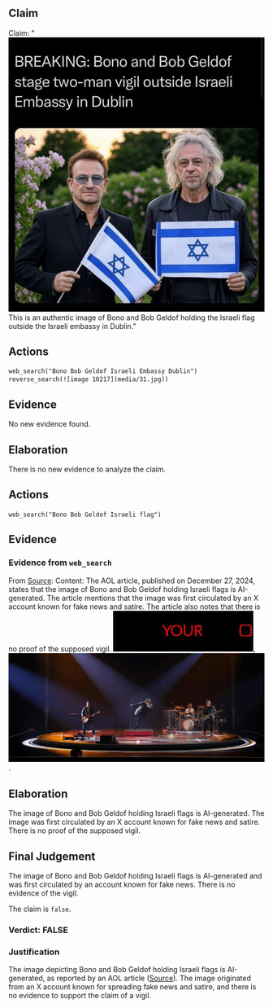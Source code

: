 ## Claim
Claim: "![image 10217](media/31.jpg) This is an authentic image of Bono and Bob Geldof holding the Israeli flag outside the Israeli embassy in Dublin."

## Actions
```
web_search("Bono Bob Geldof Israeli Embassy Dublin")
reverse_search(![image 10217](media/31.jpg))
```

## Evidence
No new evidence found.

## Elaboration
There is no new evidence to analyze the claim.


## Actions
```
web_search("Bono Bob Geldof Israeli flag")
```

## Evidence
### Evidence from `web_search`
From [Source](https://www.aol.com/fact-check-image-bono-holding-173242187.html): 
Content: The AOL article, published on December 27, 2024, states that the image of Bono and Bob Geldof holding Israeli flags is AI-generated. The article mentions that the image was first circulated by an X account known for fake news and satire. The article also notes that there is no proof of the supposed vigil. ![image 10938](media/2025-08-30_23-36-1756597010-440903.jpg), ![image 10939](media/2025-08-30_23-36-1756597010-706829.jpg).


## Elaboration
The image of Bono and Bob Geldof holding Israeli flags is AI-generated. The image was first circulated by an X account known for fake news and satire. There is no proof of the supposed vigil.


## Final Judgement
The image of Bono and Bob Geldof holding Israeli flags is AI-generated and was first circulated by an account known for fake news. There is no evidence of the vigil.

The claim is `false`.

### Verdict: FALSE

### Justification
The image depicting Bono and Bob Geldof holding Israeli flags is AI-generated, as reported by an AOL article ([Source](https://www.aol.com/fact-check-image-bono-holding-173242187.html)). The image originated from an X account known for spreading fake news and satire, and there is no evidence to support the claim of a vigil.
